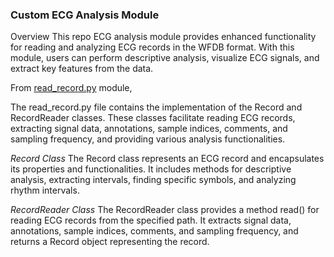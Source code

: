 ### Custom ECG Analysis Module

Overview
This repo ECG analysis module provides enhanced functionality for reading and analyzing ECG records in the WFDB format. With this module, users can perform descriptive analysis, visualize ECG signals, and extract key features from the data.

From [read_record.py](read_record.py) module,

The read_record.py file contains the implementation of the Record and RecordReader classes. These classes facilitate reading ECG records, extracting signal data, annotations, sample indices, comments, and sampling frequency, and providing various analysis functionalities.

*Record Class*
The Record class represents an ECG record and encapsulates its properties and functionalities. It includes methods for descriptive analysis, extracting intervals, finding specific symbols, and analyzing rhythm intervals.

*RecordReader Class*
The RecordReader class provides a method read() for reading ECG records from the specified path. It extracts signal data, annotations, sample indices, comments, and sampling frequency, and returns a Record object representing the record.




